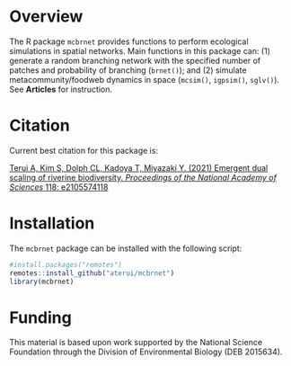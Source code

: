 
# Overview

The R package `mcbrnet` provides functions to perform ecological
simulations in spatial networks. Main functions in this package can: (1)
generate a random branching network with the specified number of patches
and probability of branching (`brnet()`); and (2) simulate
metacommunity/foodweb dynamics in space (`mcsim()`, `igpsim()`,
`sglv()`). See **Articles** for instruction.

# Citation

Current best citation for this package is:

[Terui A, Kim S, Dolph CL, Kadoya T, Miyazaki Y. (2021) Emergent dual
scaling of riverine biodiversity. *Proceedings of the National Academy
of Sciences* 118: e2105574118](https://doi.org/10.1073/pnas.2105574118)

# Installation

The `mcbrnet` package can be installed with the following script:

``` r
#install.packages("remotes")
remotes::install_github("aterui/mcbrnet")
library(mcbrnet)
```

# Funding

This material is based upon work supported by the National Science
Foundation through the Division of Environmental Biology (DEB 2015634).
